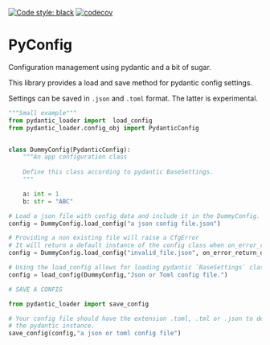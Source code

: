 [![Code style: black](https://img.shields.io/badge/code%20style-black-000000.svg)](https://github.com/psf/black)
[![codecov](https://codecov.io/gh/sander76/pyconfig/branch/master/graph/badge.svg)](https://codecov.io/gh/sander76/pyconfig)

# PyConfig

Configuration management using pydantic and a bit of sugar.

This library provides a load and save method for pydantic config settings.

Settings can be saved in `.json` and `.toml` format. The latter is experimental.

```python
"""Small example"""
from pydantic_loader import  load_config
from pydantic_loader.config_obj import PydanticConfig


class DummyConfig(PydanticConfig):
    """An app configuration class
    
    Define this class according to pydantic BaseSettings.
    """

    a: int = 1
    b: str = "ABC"

# Load a json file with config data and include it in the DummyConfig.
config = DummyConfig.load_config("a json config file.json")

# Providing a non existing file will raise a CfgError
# It will return a default instance of the config class when on_error_return_default=True
config = DummyConfig.load_config("invalid_file.json", on_error_return_default=True)

# Using the load_config allows for loading pydantic `BaseSettings` class
config = load_config(DummyConfig,"Json or Toml config file.")

# SAVE A CONFIG

from pydantic_loader import save_config

# Your config file should have the extension .toml, .tml or .json to determine how to encode
# the pydantic instance.
save_config(config,"a json or toml config file")
```